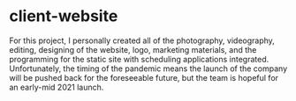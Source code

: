 # client-website
For this project, I personally created all of the photography, videography, editing, designing of the website, logo, marketing materials, and the programming for the static site with scheduling applications integrated. Unfortunately, the timing of the pandemic means the launch of the company will be pushed back for the foreseeable future, but the team is hopeful for an early-mid 2021 launch.
